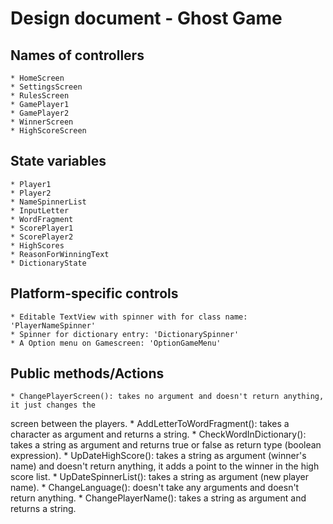 # Design document - Ghost Game

## Names of controllers
	* HomeScreen
	* SettingsScreen
	* RulesScreen
	* GamePlayer1
	* GamePlayer2
	* WinnerScreen
	* HighScoreScreen
	

## State variables
	* Player1
	* Player2
	* NameSpinnerList
	* InputLetter
	* WordFragment
	* ScorePlayer1
	* ScorePlayer2
	* HighScores
	* ReasonForWinningText
	* DictionaryState

## Platform-specific controls
	* Editable TextView with spinner with for class name: 'PlayerNameSpinner'
	* Spinner for dictionary entry: 'DictionarySpinner'
	* A Option menu on Gamescreen: 'OptionGameMenu'

## Public methods/Actions
	* ChangePlayerScreen(): takes no argument and doesn't return anything, it just changes the 
screen between the players.
	* AddLetterToWordFragment(): takes a character as argument and returns a string. 
	* CheckWordInDictionary(): takes a string as argument and returns true or 
false as return type (boolean expression).
	* UpDateHighScore(): takes a string as argument (winner's name) 
and doesn't return anything, it adds a point to the winner in the high score list.
	* UpDateSpinnerList(): takes a string as argument (new player name).
	* ChangeLanguage(): doesn't take any arguments and doesn't return anything.
	* ChangePlayerName(): takes a string as argument and returns a string.

